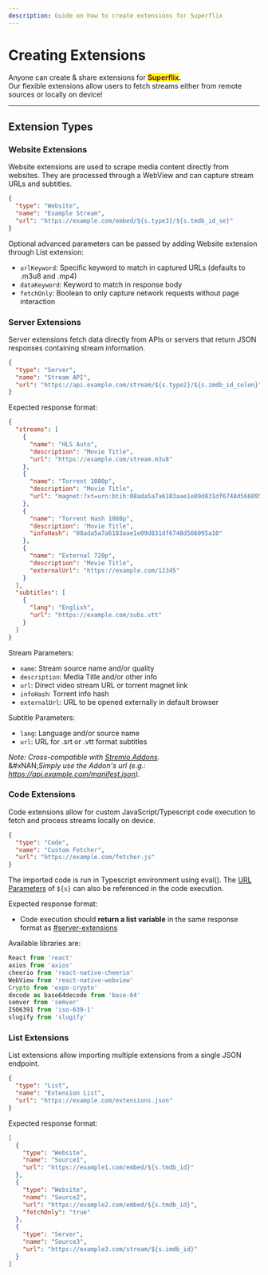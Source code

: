 ```yaml
---
description: Guide on how to create extensions for Superflix
---
```


# Creating Extensions

Anyone can create & share extensions for <mark style="color:purple;">**Superflix**</mark>**.**\
Our flexible extensions allow users to fetch streams either from remote sources or locally on device!

***

## Extension Types

### Website Extensions

Website extensions are used to scrape media content directly from websites. They are processed through a WebView and can capture stream URLs and subtitles.

```json
{
  "type": "Website",
  "name": "Example Stream",
  "url": "https://example.com/embed/${s.type3}/${s.tmdb_id_se}"
}
```

Optional advanced parameters can be passed by adding Website extension through List extension:

* `urlKeyword`: Specific keyword to match in captured URLs (defaults to .m3u8 and .mp4)
* `dataKeyword`: Keyword to match in response body
* `fetchOnly`: Boolean to only capture network requests without page interaction

### Server Extensions

Server extensions fetch data directly from APIs or servers that return JSON responses containing stream information.

```json
{
  "type": "Server",
  "name": "Stream API",
  "url": "https://api.example.com/stream/${s.type2}/${s.imdb_id_colon}"
}
```

Expected response format:

```json
{
  "streams": [
    {
      "name": "HLS Auto",
      "description": "Movie Title",
      "url": "https://example.com/stream.m3u8"
    },
    {
      "name": "Torrent 1080p",
      "description": "Movie Title",
      "url": "magnet:?xt=urn:btih:08ada5a7a6183aae1e09d831df6748d566095a10"
    },
    {
      "name": "Torrent Hash 1080p", 
      "description": "Movie Title",
      "infoHash": "08ada5a7a6183aae1e09d831df6748d566095a10"
    },
    {
      "name": "External 720p",
      "description": "Movie Title", 
      "externalUrl": "https://example.com/12345"
    }
  ],
  "subtitles": [
    {
      "lang": "English",
      "url": "https://example.com/subs.vtt"
    }
  ]
}
```

Stream Parameters:

* `name`: Stream source name and/or quality
* `description`: Media Title and/or other info
* `url`: Direct video stream URL or torrent magnet link
* `infoHash`: Torrent info hash
* `externalUrl`: URL to be opened externally in default browser

Subtitle Parameters:

* `lang`: Language and/or source name
* `url`: URL for .srt or .vtt format subtitles

_Note:_ _Cross-compatible with_ [_Stremio Addons_](https://stremio-addons.com/)_._ \
&#xNAN;_&#x53;imply use the Addon's url (e.g.: https://api.example.com/manifest.json)._

### Code Extensions

Code extensions allow for custom JavaScript/Typescript code execution to fetch and process streams locally on device.

```json
{
  "type": "Code",
  "name": "Custom Fetcher",
  "url": "https://example.com/fetcher.js"
}
```

The imported code is run in Typescript environment using eval(). The [URL Parameters](creating-extensions.md#url-parameters) of `${s}` can also be referenced in the code execution.

Expected response format:

* Code execution should **return a list variable** in the same response format as [#server-extensions](creating-extensions.md#server-extensions "mention")

Available libraries are:

```typescript
React from 'react'
axios from 'axios'
cheerio from 'react-native-cheerio'
WebView from 'react-native-webview'
Crypto from 'expo-crypto'
decode as base64decode from 'base-64'
semver from 'semver'
ISO6391 from 'iso-639-1'
slugify from 'slugify'
```

### List Extensions

List extensions allow importing multiple extensions from a single JSON endpoint.

```json
{
  "type": "List",
  "name": "Extension List",
  "url": "https://example.com/extensions.json"
}
```

Expected response format:

```json
[
  {
    "type": "Website",
    "name": "Source1",
    "url": "https://example1.com/embed/${s.tmdb_id}"
  },
  {
    "type": "Website", 
    "name": "Source2",
    "url": "https://example2.com/embed/${s.tmdb_id}",
    "fetchOnly": "true"
  },
  {
    "type": "Server",
    "name": "Source3",
    "url": "https://example3.com/stream/${s.imdb_id}"
  }
]
```
